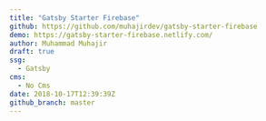 ```yaml
---
title: "Gatsby Starter Firebase"
github: https://github.com/muhajirdev/gatsby-starter-firebase
demo: https://gatsby-starter-firebase.netlify.com/
author: Muhammad Muhajir
draft: true
ssg:
  - Gatsby
cms:
  - No Cms
date: 2018-10-17T12:39:39Z
github_branch: master
---
```

